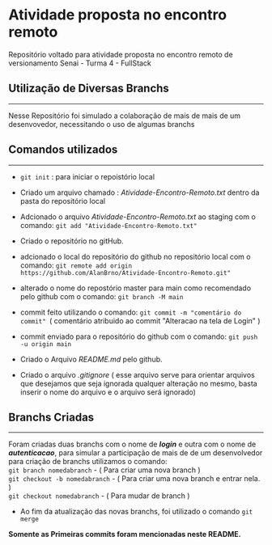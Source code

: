 # Atividade proposta no encontro remoto
Repositório voltado para atividade proposta no encontro remoto de versionamento Senai - Turma 4 - FullStack

## Utilização de Diversas Branchs
---
Nesse Repositório foi simulado a colaboração de mais de mais de um desenvovedor, necessitando o uso de algumas branchs 

## Comandos utilizados
---
- ```git init```  : para iniciar o repoistório local  

- Criado um arquivo chamado : _Atividade-Encontro-Remoto.txt_ dentro da pasta do repositório local  

- Adcionado o arquivo _Atividade-Encontro-Remoto.txt_ ao staging com o comando:
```git add "Atividade-Encontro-Remoto.txt" ```


- Criado o repositório no gitHub.

- adcionado o local do repositório do github no repositório local com o comando:
```git remote add origin https://github.com/AlanBrno/Atividade-Encontro-Remoto.git" ```

- alterado o nome do repostório master para main como recomendado pelo github com o comando:
``` git branch -M main ```

- commit feito utilizando o comando:
```git commit -m "comentário do commit" ```( comentário atribuido ao commit "Alteracao na tela de Login" )

- commit enviado para o repositório do github com o comando:
``` git push -u origin main  ```

- Criado o Arquivo _README.md_ pelo github.


- Criado o arquivo _.gitignore_ ( esse arquivo serve para orientar arquivos que desejamos que seja ignorada qualquer alteração no mesmo, basta inserir o nome do arquivo e o arquivo será ignorado)

## Branchs Criadas
---

Foram criadas duas branchs com o nome de **_login_** e outra com o nome de **_autenticacao_**, para simular a participação de mais de de um desenvolvedor para criação de branchs utilizamos o comando:  
```git branch nomedabranch``` - ( Para criar uma nova branch )  
```git checkout -b nomedabranch``` - ( Para criar uma nova branch e entrar nela. )  
```git checkout nomedabranch``` - ( Para mudar de branch )

-  Ao fim da atualização das novas branchs, foi utilizado o comando ``` git merge ```


**Somente as Primeiras commits foram mencionadas neste README.**